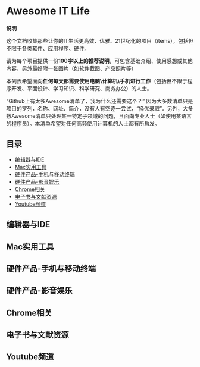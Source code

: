 # Awesome IT Life


**说明**

这个文档收集那些让你的IT生活更高效、优雅、21世纪化的项目（items），包括但不限于各类软件、应用程序、硬件。

请为每个项目提供一份**100字以上的推荐说明**，可包含基础介绍、使用感想或其他内容，另外最好附一张图片（如软件截图、产品照片等）

本列表希望面向**任何每天都需要使用电脑\计算机\手机进行工作**（包括但不限于程序开发、平面设计、学习知识、科学研究、商务办公）的人士。

“Github上有太多Awesome清单了，我为什么还需要这个？” 因为大多数清单只是项目的罗列，名称、网址、简介，没有人有空逐一尝试，“择优录取”。另外，大多数Awesome清单只处理某一特定子领域的问题，且面向专业人士（如使用某语言的程序员）。本清单希望对任何高频使用计算机的人士都有所启发。

## 目录

- [编辑器与IDE](#编辑器与IDE)
- [Mac实用工具](#Mac实用工具)
- [硬件产品-手机与移动终端](#硬件产品-手机与移动终端)
- [硬件产品-影音娱乐](#硬件产品-影音娱乐)
- [Chrome相关](#Chrome相关)
- [电子书与文献资源](#电子书与文献资源)
- [Youtube频道](#Youtube频道)


## 编辑器与IDE

## Mac实用工具

## 硬件产品-手机与移动终端

## 硬件产品-影音娱乐

## Chrome相关

## 电子书与文献资源

## Youtube频道

